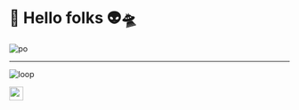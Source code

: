 # 🖖 Hello folks 👽🛸
![po](https://media.giphy.com/media/dKVvUk2oH8x2g/giphy.gif "po")

----------------------------

![loop](https://media.giphy.com/media/k5zu35npVsYfgZQwwl/giphy.gif "loop")

[<img src="https://www.flaticon.es/svg/static/icons/svg/60/60580.svg" width="25"/>](https://github.com/user/repository/subscription)
